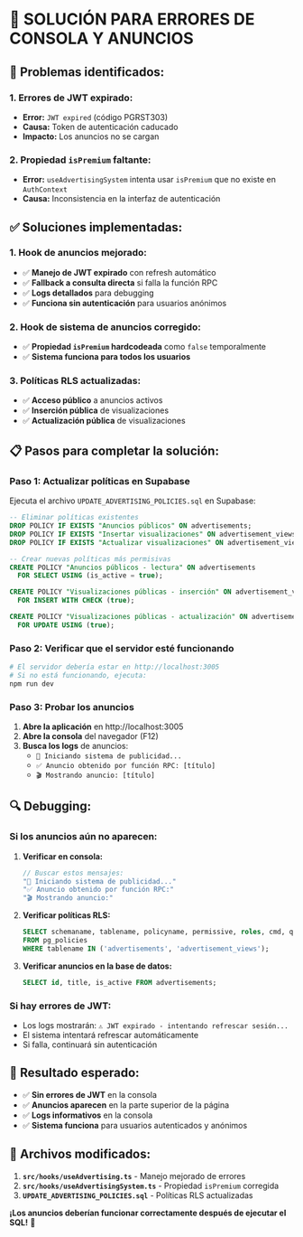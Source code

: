 # 🔧 SOLUCIÓN PARA ERRORES DE CONSOLA Y ANUNCIOS

## 🚨 **Problemas identificados:**

### **1. Errores de JWT expirado:**
- **Error:** `JWT expired` (código PGRST303)
- **Causa:** Token de autenticación caducado
- **Impacto:** Los anuncios no se cargan

### **2. Propiedad `isPremium` faltante:**
- **Error:** `useAdvertisingSystem` intenta usar `isPremium` que no existe en `AuthContext`
- **Causa:** Inconsistencia en la interfaz de autenticación

## ✅ **Soluciones implementadas:**

### **1. Hook de anuncios mejorado:**
- ✅ **Manejo de JWT expirado** con refresh automático
- ✅ **Fallback a consulta directa** si falla la función RPC
- ✅ **Logs detallados** para debugging
- ✅ **Funciona sin autenticación** para usuarios anónimos

### **2. Hook de sistema de anuncios corregido:**
- ✅ **Propiedad `isPremium` hardcodeada** como `false` temporalmente
- ✅ **Sistema funciona para todos los usuarios**

### **3. Políticas RLS actualizadas:**
- ✅ **Acceso público** a anuncios activos
- ✅ **Inserción pública** de visualizaciones
- ✅ **Actualización pública** de visualizaciones

## 📋 **Pasos para completar la solución:**

### **Paso 1: Actualizar políticas en Supabase**
Ejecuta el archivo `UPDATE_ADVERTISING_POLICIES.sql` en Supabase:

```sql
-- Eliminar políticas existentes
DROP POLICY IF EXISTS "Anuncios públicos" ON advertisements;
DROP POLICY IF EXISTS "Insertar visualizaciones" ON advertisement_views;
DROP POLICY IF EXISTS "Actualizar visualizaciones" ON advertisement_views;

-- Crear nuevas políticas más permisivas
CREATE POLICY "Anuncios públicos - lectura" ON advertisements
  FOR SELECT USING (is_active = true);

CREATE POLICY "Visualizaciones públicas - inserción" ON advertisement_views
  FOR INSERT WITH CHECK (true);

CREATE POLICY "Visualizaciones públicas - actualización" ON advertisement_views
  FOR UPDATE USING (true);
```

### **Paso 2: Verificar que el servidor esté funcionando**
```bash
# El servidor debería estar en http://localhost:3005
# Si no está funcionando, ejecuta:
npm run dev
```

### **Paso 3: Probar los anuncios**
1. **Abre la aplicación** en http://localhost:3005
2. **Abre la consola** del navegador (F12)
3. **Busca los logs** de anuncios:
   - `🚀 Iniciando sistema de publicidad...`
   - `✅ Anuncio obtenido por función RPC: [título]`
   - `🎬 Mostrando anuncio: [título]`

## 🔍 **Debugging:**

### **Si los anuncios aún no aparecen:**

1. **Verificar en consola:**
   ```javascript
   // Buscar estos mensajes:
   "🚀 Iniciando sistema de publicidad..."
   "✅ Anuncio obtenido por función RPC:"
   "🎬 Mostrando anuncio:"
   ```

2. **Verificar políticas RLS:**
   ```sql
   SELECT schemaname, tablename, policyname, permissive, roles, cmd, qual 
   FROM pg_policies 
   WHERE tablename IN ('advertisements', 'advertisement_views');
   ```

3. **Verificar anuncios en la base de datos:**
   ```sql
   SELECT id, title, is_active FROM advertisements;
   ```

### **Si hay errores de JWT:**
- Los logs mostrarán: `⚠️ JWT expirado - intentando refrescar sesión...`
- El sistema intentará refrescar automáticamente
- Si falla, continuará sin autenticación

## 🎯 **Resultado esperado:**

- ✅ **Sin errores de JWT** en la consola
- ✅ **Anuncios aparecen** en la parte superior de la página
- ✅ **Logs informativos** en la consola
- ✅ **Sistema funciona** para usuarios autenticados y anónimos

## 📝 **Archivos modificados:**

1. **`src/hooks/useAdvertising.ts`** - Manejo mejorado de errores
2. **`src/hooks/useAdvertisingSystem.ts`** - Propiedad `isPremium` corregida
3. **`UPDATE_ADVERTISING_POLICIES.sql`** - Políticas RLS actualizadas

**¡Los anuncios deberían funcionar correctamente después de ejecutar el SQL!** 🚀

